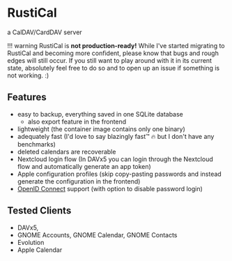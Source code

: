 # RustiCal

a CalDAV/CardDAV server

!!! warning
RustiCal is **not production-ready!**
While I've started migrating to RustiCal and becoming more confident, please know that bugs and rough edges will still occur.
If you still want to play around with it in its current state, absolutely feel free to do so and to open up an issue if something is not working. :)

## Features

- easy to backup, everything saved in one SQLite database
  - also export feature in the frontend
- lightweight (the container image contains only one binary)
- adequately fast (I'd love to say blazingly fast™ :fire: but I don't have any benchmarks)
- deleted calendars are recoverable
- Nextcloud login flow (In DAVx5 you can login through the Nextcloud flow and automatically generate an app token)
- Apple configuration profiles (skip copy-pasting passwords and instead generate the configuration in the frontend)
- [OpenID Connect](setup/oidc.md) support (with option to disable password login)

## Tested Clients

- DAVx5,
- GNOME Accounts, GNOME Calendar, GNOME Contacts
- Evolution
- Apple Calendar

